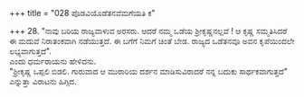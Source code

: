 +++
title = "028 ಪೊಡವಿಯೊಡೆತನವೆಮಗೆಯತಿ ಕ"

+++
28.  "ನಾವು ಬರಿಯ ರಾಜ್ಯವಾಳುವ ಅರಸರು. ಆದರೆ ನಮ್ಮ ಒಡೆಯ ಶ್ರೀಕೃಷ್ಣನಲ್ಲವೆ ! ಆ ಕೃಷ್ಣ ಸಮ್ಮತಿಸಿದರೆ ಈ ಮದುವೆ ನಿರಾತಂಕವಾಗಿ ನಡೆಯುತ್ತದೆ. ಈ ಬಗೆಗೆ ನಿಮಗೆ ಚಿಂತೆ ಬೇಡ. ರಾಜ್ಯದ ಒಡೆತನವೂ ಅವನ ಕೃಪೆಯಿಂದಲೇ ಲಭ್ಯವಾಗುತ್ತದೆ".  
ಎಂದು ಧರ್ಮರಾಯನು ಹೇಳಿದನು.   
"ಶ್ರೀಕೃಷ್ಣ ಒಪ್ಪಲಿ ಬಿಡಲಿ. ಗುರುವಾದ  ಆ ಮುರಾರಿಯ ದರ್ಶನ ಮಾಡಿಸುವಿರಾದರೆ ನನ್ನ ಬದುಕು ಸಾರ್ಥಕವಾಗುತ್ತದೆ" ಎನ್ನುತ್ತಾ ವಿರಾಟನು ಹಿಗ್ಗಿದ.